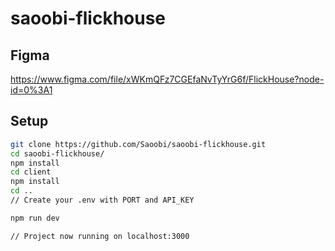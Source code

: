 # saoobi-flickhouse

## Figma
https://www.figma.com/file/xWKmQFz7CGEfaNvTyYrG6f/FlickHouse?node-id=0%3A1

## Setup

```sh
git clone https://github.com/Saoobi/saoobi-flickhouse.git
cd saoobi-flickhouse/
npm install
cd client
npm install
cd ..
// Create your .env with PORT and API_KEY

npm run dev

// Project now running on localhost:3000


```
